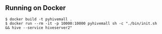 ## Running on Docker

```
$ docker build -t pyhivemall .
$ docker run --rm -it -p 10000:10000 pyhivemall sh -c "./bin/init.sh && hive --service hiveserver2"
```